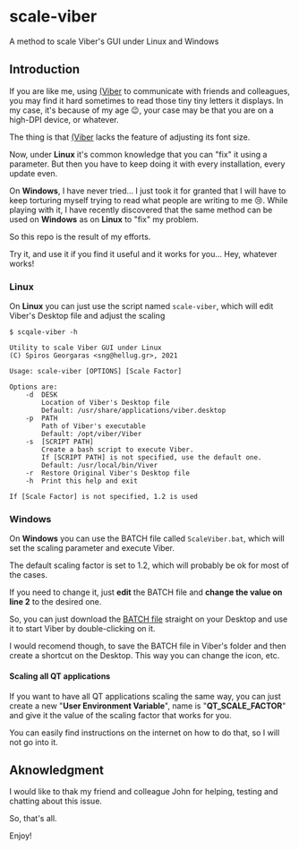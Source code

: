 # scale-viber
A method to scale Viber's GUI under Linux and Windows

## Introduction

If you are like me, using [(Viber](https://www.viber.com/) to communicate with friends and colleagues, you may find it hard sometimes to read those tiny tiny letters it displays. In my case, it's because of my age :wink:, your case may be that you are on a high-DPI device, or whatever.

The thing is that [(Viber](https://www.viber.com/) lacks the feature of adjusting its font size.

Now, under **Linux** it's common knowledge that you can "fix" it using a parameter. But then you have to keep doing it with every installation, every update even.

On **Windows**, I have never tried... I just took it for granted that I will have to keep torturing myself trying to read what people are writing to me :cry:. While playing with it, I have recently discovered that the same method can be used on **Windows** as on **Linux** to "fix" my problem.

So this repo is the result of my efforts.

Try it, and use it if you find it useful and it works for you... Hey, whatever works!


### Linux

On **Linux** you can just use the script named ```scale-viber```, which  will edit Viber's Desktop file and adjust the scaling


```
$ scqale-viber -h

Utility to scale Viber GUI under Linux
(C) Spiros Georgaras <sng@hellug.gr>, 2021

Usage: scale-viber [OPTIONS] [Scale Factor]

Options are:
    -d  DESK
        Location of Viber's Desktop file
        Default: /usr/share/applications/viber.desktop
    -p  PATH
        Path of Viber's executable
        Default: /opt/viber/Viber
    -s  [SCRIPT PATH]
        Create a bash script to execute Viber.
        If [SCRIPT PATH] is not specified, use the default one.
        Default: /usr/local/bin/Viver
    -r  Restore Original Viber's Desktop file
    -h  Print this help and exit

If [Scale Factor] is not specified, 1.2 is used

```

### Windows

On **Windows** you can use the BATCH file called ```ScaleViber.bat```, which will set the scaling parameter and execute Viber.

The default scaling factor is set to 1.2, which will probably be ok for most of the cases.

If you need to change it, just **edit** the BATCH file and **change the value on line 2** to the desired one.

So, you can just download the [BATCH file](https://raw.githubusercontent.com/s-n-g/scale-viber/master/ScaleViber.bat) straight on your Desktop and use it to start Viber by double-clicking on it.

I would recomend though, to save the BATCH file in Viber's folder and then create a shortcut on the Desktop. This way you can change the icon, etc.

#### Scaling all QT applications

If you want to have all QT applications scaling the same way, you can just create a new "**User Environment Variable**", name is "**QT_SCALE_FACTOR**" and give it the value of the scaling factor that works for you.

You can easily find instructions on the internet on how to do that, so I will not go into it.

## Aknowledgment

I would like to thak my friend and colleague John for helping, testing and chatting about this issue.

So, that's all.

Enjoy!
